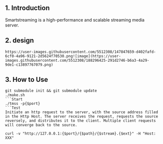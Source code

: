 ## 1. Introduction
Smartstreaming is a high-performance and scalable streaming media server.

## 2. design
    https://user-images.githubusercontent.com/5512308/147847659-d402fafd-6cf0-4a96-9121-2d5624f70530.png![image](https://user-images.githubusercontent.com/5512308/188296425-291d2746-b6a3-4a29-9de1-c13897767079.png)

## 3. How to Use

```Build
git submodule init && git submodule update
./make.sh
```Start
./tmss -p{$port}
```Test
Initiate an http request to the server, with the source address filled in the Http Host. The server receives the request, requests the source reversely, and distributes it to the client. Multiple client requests will converge back to the source.

curl -v "http://127.0.0.1:{$port}/{$path}/{$stream}.{$ext}" -H "Host: XXX"
